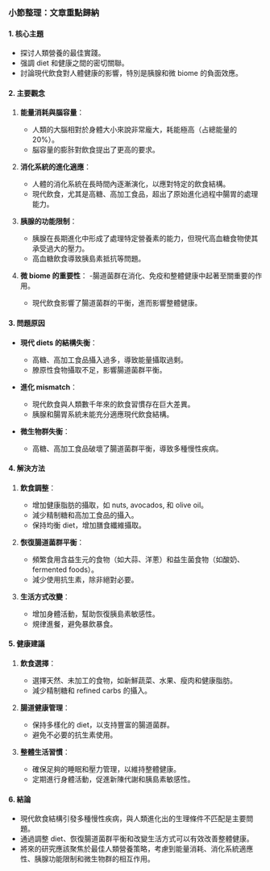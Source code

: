 ### 小節整理：文章重點歸納

#### 1. 核心主題
- 探讨人類營養的最佳實踐。
- 强調 diet 和健康之間的密切關聯。
- 討論現代飲食對人體健康的影響，特別是胰腺和微 biome 的負面效應。

#### 2. 主要觀念
1. **能量消耗與腦容量**：
   - 人類的大腦相對於身體大小來說非常龐大，耗能極高（占總能量的20%）。
   - 脳容量的膨胩對飲食提出了更高的要求。

2. **消化系統的進化適應**：
   - 人體的消化系統在長時間內逐漸演化，以應對特定的飲食結構。
   - 現代飲食，尤其是高糖、高加工食品，超出了原始進化過程中腸胃的處理能力。

3. **胰腺的功能限制**：
   - 胰腺在長期進化中形成了處理特定營養素的能力，但現代高血糖食物使其承受過大的壓力。
   - 高血糖飲食導致胰島素抵抗等問題。

4. **微 biome 的重要性**：
   -腸道菌群在消化、免疫和整體健康中起著至關重要的作用。
   - 現代飲食影響了腸道菌群的平衡，進而影響整體健康。

#### 3. 問題原因
- **現代 diets 的結構失衡**：
  - 高糖、高加工食品攝入過多，導致能量攝取過剩。
  - 膫原性食物攝取不足，影響腸道菌群平衡。
  
- **進化 mismatch**：
  - 現代飲食與人類數千年來的飲食習慣存在巨大差異。
  - 胰腺和腸胃系統未能充分適應現代飲食結構。

- **微生物群失衡**：
  - 高糖、高加工食品破壞了腸道菌群平衡，導致多種慢性疾病。
  
#### 4. 解決方法
1. **飲食調整**：
   - 增加健康脂肪的攝取，如 nuts, avocados, 和 olive oil。
   - 減少精制糖和高加工食品的攝入。
   - 保持均衡 diet，增加膳食纖維攝取。

2. **恢復腸道菌群平衡**：
   - 頻繁食用含益生元的食物（如大蒜、洋蔥）和益生菌食物（如酸奶、fermented foods）。
   - 減少使用抗生素，除非絕對必要。

3. **生活方式改變**：
   - 增加身體活動，幫助恢復胰島素敏感性。
   - 規律進餐，避免暴飲暴食。

#### 5. 健康建議
1. **飲食選擇**：
   - 選擇天然、未加工的食物，如新鮮蔬菜、水果、瘦肉和健康脂肪。
   - 減少精制糖和 refined carbs 的攝入。

2. **腸道健康管理**：
   - 保持多樣化的 diet，以支持豐富的腸道菌群。
   - 避免不必要的抗生素使用。

3. **整體生活習慣**：
   - 確保足夠的睡眠和壓力管理，以維持整體健康。
   - 定期進行身體活動，促進新陳代謝和胰島素敏感性。

#### 6. 結論
- 現代飲食結構引發多種慢性疾病，與人類進化出的生理條件不匹配是主要問題。
- 通過調整 diet、恢復腸道菌群平衡和改變生活方式可以有效改善整體健康。
- 將來的研究應該聚焦於最佳人類營養策略，考慮到能量消耗、消化系統適應性、胰腺功能限制和微生物群的相互作用。